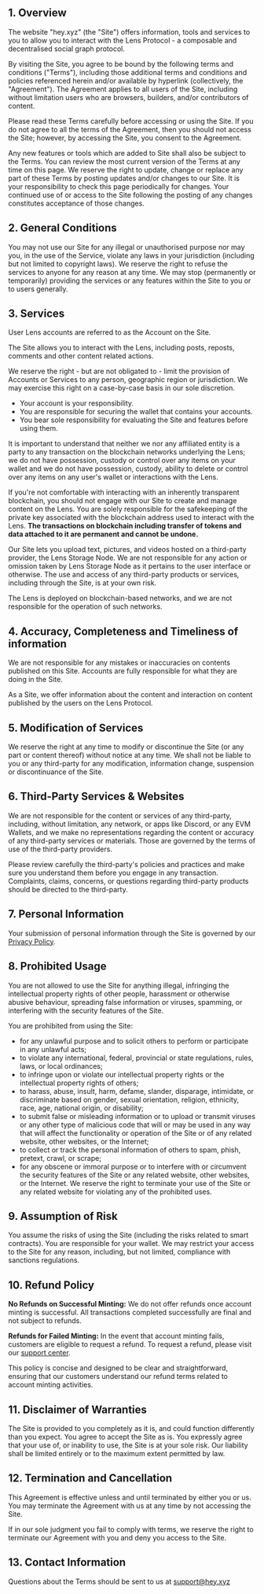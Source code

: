 
## 1. Overview

The website "hey.xyz" (the "Site") offers information, tools and services to you to allow you to interact with the Lens Protocol - a composable and decentralised social graph protocol.

By visiting the Site, you agree to be bound by the following terms and conditions ("Terms"), including those additional terms and conditions and policies referenced herein and/or available by hyperlink (collectively, the "Agreement"). The Agreement applies to all users of the Site, including without limitation users who are browsers, builders, and/or contributors of content.

Please read these Terms carefully before accessing or using the Site. If you do not agree to all the terms of the Agreement, then you should not access the Site; however, by accessing the Site, you consent to the Agreement.

Any new features or tools which are added to Site shall also be subject to the Terms. You can review the most current version of the Terms at any time on this page. We reserve the right to update, change or replace any part of these Terms by posting updates and/or changes to our Site. It is your responsibility to check this page periodically for changes. Your continued use of or access to the Site following the posting of any changes constitutes acceptance of those changes.

## 2. General Conditions

You may not use our Site for any illegal or unauthorised purpose nor may you, in the use of the Service, violate any laws in your jurisdiction (including but not limited to copyright laws). We reserve the right to refuse the services to anyone for any reason at any time. We may stop (permanently or temporarily) providing the services or any features within the Site to you or to users generally.

## 3. Services

User Lens accounts are referred to as the Account on the Site.

The Site allows you to interact with the Lens, including posts, reposts, comments and other content related actions.

We reserve the right - but are not obligated to - limit the provision of Accounts or Services to any person, geographic region or jurisdiction. We may exercise this right on a case-by-case basis in our sole discretion.

- Your account is your responsibility.
- You are responsible for securing the wallet that contains your accounts.
- You bear sole responsibility for evaluating the Site and features before using them.

It is important to understand that neither we nor any affiliated entity is a party to any transaction on the blockchain networks underlying the Lens; we do not have possession, custody or control over any items on your wallet and we do not have possession, custody, ability to delete or control over any items on any user's wallet or interactions with the Lens.

If you're not comfortable with interacting with an inherently transparent blockchain, you should not engage with our Site to create and manage content on the Lens. You are solely responsible for the safekeeping of the private key associated with the blockchain address used to interact with the Lens. **The transactions on blockchain including transfer of tokens and data attached to it are permanent and cannot be undone.**

Our Site lets you upload text, pictures, and videos hosted on a third-party provider, the Lens Storage Node. We are not responsible for any action or omission taken by Lens Storage Node as it pertains to the user interface or otherwise. The use and access of any third-party products or services, including through the Site, is at your own risk.

The Lens is deployed on blockchain-based networks, and we are not responsible for the operation of such networks.

## 4. Accuracy, Completeness and Timeliness of information

We are not responsible for any mistakes or inaccuracies on contents published on this Site. Accounts are fully responsible for what they are doing in the Site.

As a Site, we offer information about the content and interaction on content published by the users on the Lens Protocol.

## 5. Modification of Services

We reserve the right at any time to modify or discontinue the Site (or any part or content thereof) without notice at any time. We shall not be liable to you or any third-party for any modification, information change, suspension or discontinuance of the Site.

## 6. Third-Party Services & Websites

We are not responsible for the content or services of any third-party, including, without limitation, any network, or apps like Discord, or any EVM Wallets, and we make no representations regarding the content or accuracy of any third-party services or materials. Those are governed by the terms of use of the third-party providers.

Please review carefully the third-party's policies and practices and make sure you understand them before you engage in any transaction. Complaints, claims, concerns, or questions regarding third-party products should be directed to the third-party.

## 7. Personal Information

Your submission of personal information through the Site is governed by our [Privacy Policy](/privacy).

## 8. Prohibited Usage

You are not allowed to use the Site for anything illegal, infringing the intellectual property rights of other people, harassment or otherwise abusive behaviour, spreading false information or viruses, spamming, or interfering with the security features of the Site.

You are prohibited from using the Site:

- for any unlawful purpose and to solicit others to perform or participate in any unlawful acts;
- to violate any international, federal, provincial or state regulations, rules, laws, or local ordinances;
- to infringe upon or violate our intellectual property rights or the intellectual property rights of others;
- to harass, abuse, insult, harm, defame, slander, disparage, intimidate, or discriminate based on gender, sexual orientation, religion, ethnicity, race, age, national origin, or disability;
- to submit false or misleading information or to upload or transmit viruses or any other type of malicious code that will or may be used in any way that will affect the functionality or operation of the Site or of any related website, other websites, or the Internet;
- to collect or track the personal information of others to spam, phish, pretext, crawl, or scrape;
- for any obscene or immoral purpose or to interfere with or circumvent the security features of the Site or any related website, other websites, or the Internet. We reserve the right to terminate your use of the Site or any related website for violating any of the prohibited uses.

## 9. Assumption of Risk

You assume the risks of using the Site (including the risks related to smart contracts). You are responsible for your wallet. We may restrict your access to the Site for any reason, including, but not limited, compliance with sanctions regulations.

## 10. Refund Policy

**No Refunds on Successful Minting:** We do not offer refunds once account minting is successful. All transactions completed successfully are final and not subject to refunds.

**Refunds for Failed Minting:** In the event that account minting fails, customers are eligible to request a refund. To request a refund, please visit our [support center](/support).

This policy is concise and designed to be clear and straightforward, ensuring that our customers understand our refund terms related to account minting activities.

## 11. Disclaimer of Warranties

The Site is provided to you completely as it is, and could function differently than you expect. You agree to accept the Site as is. You expressly agree that your use of, or inability to use, the Site is at your sole risk. Our liability shall be limited entirely or to the maximum extent permitted by law.

## 12. Termination and Cancellation

This Agreement is effective unless and until terminated by either you or us. You may terminate the Agreement with us at any time by not accessing the Site.

If in our sole judgment you fail to comply with terms, we reserve the right to terminate our Agreement with you and deny you access to the Site.

## 13. Contact Information

Questions about the Terms should be sent to us at support@hey.xyz

